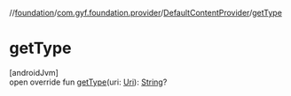 //[foundation](../../../index.md)/[com.gyf.foundation.provider](../index.md)/[DefaultContentProvider](index.md)/[getType](get-type.md)

# getType

[androidJvm]\
open override fun [getType](get-type.md)(uri: [Uri](https://developer.android.com/reference/kotlin/android/net/Uri.html)): [String](https://kotlinlang.org/api/core/kotlin-stdlib/kotlin/-string/index.html)?